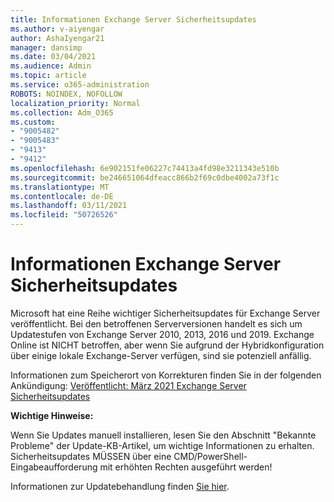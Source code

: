 ```yaml
---
title: Informationen Exchange Server Sicherheitsupdates
ms.author: v-aiyengar
author: AshaIyengar21
manager: dansimp
ms.date: 03/04/2021
ms.audience: Admin
ms.topic: article
ms.service: o365-administration
ROBOTS: NOINDEX, NOFOLLOW
localization_priority: Normal
ms.collection: Adm_O365
ms.custom:
- "9005482"
- "9005483"
- "9413"
- "9412"
ms.openlocfilehash: 6e902151fe06227c74413a4fd98e3211343e510b
ms.sourcegitcommit: be246651064dfeacc866b2f69c0dbe4002a73f1c
ms.translationtype: MT
ms.contentlocale: de-DE
ms.lasthandoff: 03/11/2021
ms.locfileid: "50726526"
---
```

# <a name="about-exchange-server-security-updates"></a>Informationen Exchange Server Sicherheitsupdates

Microsoft hat eine Reihe wichtiger Sicherheitsupdates für Exchange Server veröffentlicht. Bei den betroffenen Serverversionen handelt es sich um Updatestufen von Exchange Server 2010, 2013, 2016 und 2019. Exchange Online ist NICHT betroffen, aber wenn Sie aufgrund der Hybridkonfiguration über einige lokale Exchange-Server verfügen, sind sie potenziell anfällig.

Informationen zum Speicherort von Korrekturen finden Sie in der folgenden Ankündigung: [Veröffentlicht: März 2021 Exchange Server Sicherheitsupdates](https://techcommunity.microsoft.com/t5/exchange-team-blog/released-march-2021-exchange-server-security-updates/ba-p/2175901)

**Wichtige Hinweise:**

Wenn Sie Updates manuell installieren, lesen Sie den Abschnitt "Bekannte Probleme" der Update-KB-Artikel, um wichtige Informationen zu erhalten. Sicherheitsupdates MÜSSEN über eine CMD/PowerShell-Eingabeaufforderung mit erhöhten Rechten ausgeführt werden!

Informationen zur Updatebehandlung finden [Sie hier](https://aka.ms/exupdatefaq).
